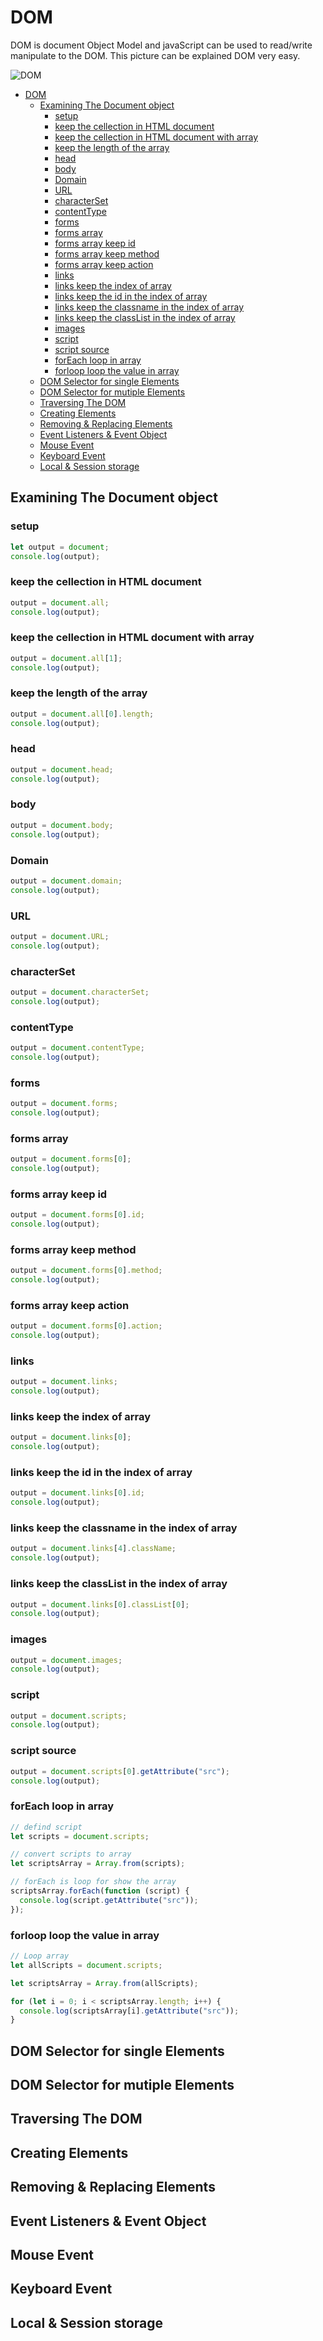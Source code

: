 # DOM

DOM is document Object Model and javaScript can be used to read/write manipulate to the DOM. This picture can be explained DOM very easy.

![DOM](../img/DOM%20model.png)

- [DOM](#dom)
  - [Examining The Document object](#examining-the-document-object)
    - [setup](#setup)
    - [keep the cellection in HTML document](#keep-the-cellection-in-html-document)
    - [keep the cellection in HTML document with array](#keep-the-cellection-in-html-document-with-array)
    - [keep the length of the array](#keep-the-length-of-the-array)
    - [head](#head)
    - [body](#body)
    - [Domain](#domain)
    - [URL](#url)
    - [characterSet](#characterset)
    - [contentType](#contenttype)
    - [forms](#forms)
    - [forms array](#forms-array)
    - [forms array keep id](#forms-array-keep-id)
    - [forms array keep method](#forms-array-keep-method)
    - [forms array keep action](#forms-array-keep-action)
    - [links](#links)
    - [links keep the index of array](#links-keep-the-index-of-array)
    - [links keep the id in the index of array](#links-keep-the-id-in-the-index-of-array)
    - [links keep the classname in the index of array](#links-keep-the-classname-in-the-index-of-array)
    - [links keep the classList in the index of array](#links-keep-the-classlist-in-the-index-of-array)
    - [images](#images)
    - [script](#script)
    - [script source](#script-source)
    - [forEach loop in array](#foreach-loop-in-array)
    - [forloop loop the value in array](#forloop-loop-the-value-in-array)
  - [DOM Selector for single Elements](#dom-selector-for-single-elements)
  - [DOM Selector for mutiple Elements](#dom-selector-for-mutiple-elements)
  - [Traversing The DOM](#traversing-the-dom)
  - [Creating Elements](#creating-elements)
  - [Removing & Replacing Elements](#removing--replacing-elements)
  - [Event Listeners & Event Object](#event-listeners--event-object)
  - [Mouse Event](#mouse-event)
  - [Keyboard Event](#keyboard-event)
  - [Local & Session storage](#local--session-storage)

## Examining The Document object

### setup

```js
let output = document;
console.log(output);
```

### keep the cellection in HTML document

```js
output = document.all;
console.log(output);
```

### keep the cellection in HTML document with array

```js
output = document.all[1];
console.log(output);
```

### keep the length of the array

```js
output = document.all[0].length;
console.log(output);
```

### head

```js
output = document.head;
console.log(output);
```

### body

```js
output = document.body;
console.log(output);
```

### Domain

```js
output = document.domain;
console.log(output);
```

### URL

```js
output = document.URL;
console.log(output);
```

### characterSet

```js
output = document.characterSet;
console.log(output);
```

### contentType

```js
output = document.contentType;
console.log(output);
```

### forms

```js
output = document.forms;
console.log(output);
```

### forms array

```js
output = document.forms[0];
console.log(output);
```

### forms array keep id

```js
output = document.forms[0].id;
console.log(output);
```

### forms array keep method

```js
output = document.forms[0].method;
console.log(output);
```

### forms array keep action

```js
output = document.forms[0].action;
console.log(output);
```

### links

```js
output = document.links;
console.log(output);
```

### links keep the index of array

```js
output = document.links[0];
console.log(output);
```

### links keep the id in the index of array

```js
output = document.links[0].id;
console.log(output);
```

### links keep the classname in the index of array

```js
output = document.links[4].className;
console.log(output);
```

### links keep the classList in the index of array

```js
output = document.links[0].classList[0];
console.log(output);
```

### images

```js
output = document.images;
console.log(output);
```

### script

```js
output = document.scripts;
console.log(output);
```

### script source

```js
output = document.scripts[0].getAttribute("src");
console.log(output);
```

### forEach loop in array

```js
// defind script
let scripts = document.scripts;

// convert scripts to array
let scriptsArray = Array.from(scripts);

// forEach is loop for show the array
scriptsArray.forEach(function (script) {
  console.log(script.getAttribute("src"));
});
```

### forloop loop the value in array

```js
// Loop array
let allScripts = document.scripts;

let scriptsArray = Array.from(allScripts);

for (let i = 0; i < scriptsArray.length; i++) {
  console.log(scriptsArray[i].getAttribute("src"));
}
```

## DOM Selector for single Elements

## DOM Selector for mutiple Elements

## Traversing The DOM

## Creating Elements

## Removing & Replacing Elements

## Event Listeners & Event Object

## Mouse Event

## Keyboard Event

## Local & Session storage

```

```
